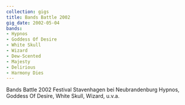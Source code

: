 ```yaml
---
collection: gigs
title: Bands Battle 2002
gig_date: 2002-05-04
bands:
- Hypnos
- Goddess Of Desire
- White Skull
- Wizard
- Dew-Scented
- Majesty
- Delirious
- Harmony Dies
---
```


Bands Battle 2002	Festival	Stavenhagen bei Neubrandenburg	Hypnos, Goddess Of Desire, White Skull, Wizard, u.v.a.
